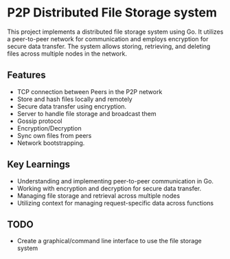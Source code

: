 
# P2P Distributed File Storage system
This project implements a distributed file storage system using Go. It utilizes a peer-to-peer network for communication and employs encryption for secure data transfer. The system allows storing, retrieving, and deleting files across multiple nodes in the network.
## Features
- TCP connection between Peers in the P2P network
- Store and hash files locally and remotely
- Secure data transfer using encryption.
- Server to handle file storage and broadcast them
- Gossip protocol
- Encryption/Decryption
- Sync own files from peers
- Network bootstrapping.
## Key Learnings
- Understanding and implementing peer-to-peer communication in Go.
- Working with encryption and decryption for secure data transfer.
- Managing file storage and retrieval across multiple nodes
- Utilizing context for managing request-specific data across functions
## TODO

- Create a graphical/command line interface to use the file storage system
